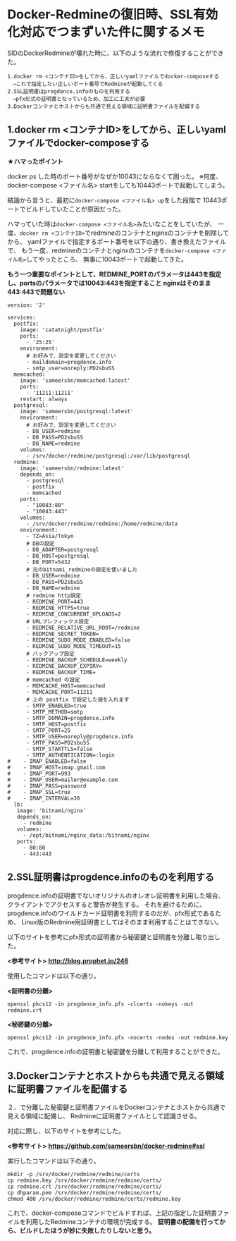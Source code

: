 # Docker-Redmineの復旧時、SSL有効化対応でつまずいた件に関するメモ
SIDのDockerRedmineが壊れた時に、以下のような流れで修復することができた。

```
1.docker rm <コンテナID>をしてから、正しいyamlファイルでdocker-composeする
　→これで指定したい正しいポート番号でRedmineが起動してくる
2.SSL証明書はprogdence.infoのものを利用する
　→pfx形式の証明書となっているため、加工に工夫が必要
3.Dockerコンテナとホストからも共通で見える領域に証明書ファイルを配備する
```

## 1.docker rm <コンテナID>をしてから、正しいyamlファイルでdocker-composeする

**★ハマったポイント**

docker ps した時のポート番号がなぜか10043にならなくて困った。
※何度、docker-compose <ファイル名> startをしても10443ポートで起動してしまう。

結論から言うと、最初に`docker-compose <ファイル名> up`をした段階で
10443ポートでビルドしていたことが原因だった。

ハマっていた時は`docker-compose <ファイル名>`みたいなことをしていたが、
一度、`docker rm <コンテナID>`でredmineのコンテナとnginxのコンテナを削除してから、
yamlファイルで指定するポート番号を以下の通り、書き換えたファイルで、
もう一度、redmineのコンテナとnginxのコンテナを`docker-compose <ファイル名>`してやったところ、
無事に10043ポートで起動してきた。

**もう一つ重要なポイントとして、REDMINE_PORTのパラメータは443を指定し、portsのパラメータでは10043:443を指定すること**
**nginxはそのまま443:443で問題ない**

```
version: '2'

services:
  postfix:
    image: 'catatnight/postfix'
    ports:
      - '25:25'
    environment:
      # お好みで、設定を変更してください
      - maildomain=progdence.info
      - smtp_user=noreply:PD2sbuSS
  memcached:
    image: 'sameersbn/memcached:latest'
    ports:
      - '11211:11211'
    restart: always
  postgresql:
    image: 'sameersbn/postgresql:latest'
    environment:
      # お好みで、設定を変更してください
      - DB_USER=redmine
      - DB_PASS=PD2sbuSS
      - DB_NAME=redmine
    volumes:
      - /srv/docker/redmine/postgresql:/var/lib/postgresql
  redmine:
    image: 'sameersbn/redmine:latest'
    depends_on:
      - postgresql
      - postfix
      - memcached
    ports:
      - "10083:80"
      - "10043:443"
    volumes:
      - /srv/docker/redmine/redmine:/home/redmine/data
    environment:
      - TZ=Asia/Tokyo
      # DBの設定
      - DB_ADAPTER=postgresql
      - DB_HOST=postgresql
      - DB_PORT=5432
      # 元のbitnami_redmineの設定を使いました
      - DB_USER=redmine
      - DB_PASS=PD2sbuSS
      - DB_NAME=redmine
      # redmine http設定
      - REDMINE_PORT=443
      - REDMINE_HTTPS=true
      - REDMINE_CONCURRENT_UPLOADS=2
      # URLプレフィックス設定
      - REDMINE_RELATIVE_URL_ROOT=/redmine
      - REDMINE_SECRET_TOKEN=
      - REDMINE_SUDO_MODE_ENABLED=false
      - REDMINE_SUDO_MODE_TIMEOUT=15
      # バックアップ設定
      - REDMINE_BACKUP_SCHEDULE=weekly
      - REDMINE_BACKUP_EXPIRY=
      - REDMINE_BACKUP_TIME=
      # memcached の設定
      - MEMCACHE_HOST=memcached
      - MEMCACHE_PORT=11211
      # 上の postfix で設定した値を入れます
      - SMTP_ENABLED=true
      - SMTP_METHOD=smtp
      - SMTP_DOMAIN=progdence.info
      - SMTP_HOST=postfix
      - SMTP_PORT=25
      - SMTP_USER=noreply@progdence.info
      - SMTP_PASS=PD2sbuSS
      - SMTP_STARTTLS=false
      - SMTP_AUTHENTICATION=:login
#    - IMAP_ENABLED=false
#    - IMAP_HOST=imap.gmail.com
#    - IMAP_PORT=993
#    - IMAP_USER=mailer@example.com
#    - IMAP_PASS=password
#    - IMAP_SSL=true
#    - IMAP_INTERVAL=30
  lb:
   image: 'bitnami/nginx'
   depends_on:
     - redmine
   volumes:
     - /opt/bitnami/nginx_data:/bitnami/nginx
   ports:
     - 80:80
     - 443:443
```

## 2.SSL証明書はprogdence.infoのものを利用する
progdence.infoの証明書でないオリジナルのオレオレ証明書を利用した場合、クライアントでアクセスすると警告が発生する。
それを避けるために、progdence.infoのワイルドカード証明書を利用するのだが、pfx形式であるため、
Linux版のRedmine用証明書としてはそのまま利用することはできない。

以下のサイトを参考にpfx形式の証明書から秘密鍵と証明書を分離し取り出した。

**<参考サイト>**
**http://blog.prophet.jp/246**

使用したコマンドは以下の通り。

**<証明書の分離>**
```
openssl pkcs12 -in progdence_info.pfx -clcerts -nokeys -out redmine.crt
```

**<秘密鍵の分離>**
```
openssl pkcs12 -in progdence_info.pfx -nocerts -nodes -out redmine.key
```

これで、progdence.infoの証明書と秘密鍵を分離して利用することができた。

## 3.Dockerコンテナとホストからも共通で見える領域に証明書ファイルを配備する

２．で分離した秘密鍵と証明書ファイルをDockerコンテナとホストから共通で見える領域に配備し、
Redmineに証明書ファイルとして認識させる。

対応に際し、以下のサイトを参考にした。

**<参考サイト>**
**https://github.com/sameersbn/docker-redmine#ssl**

実行したコマンドは以下の通り。

```
mkdir -p /srv/docker/redmine/redmine/certs
cp redmine.key /srv/docker/redmine/redmine/certs/
cp redmine.crt /srv/docker/redmine/redmine/certs/
cp dhparam.pem /srv/docker/redmine/redmine/certs/
chmod 400 /srv/docker/redmine/redmine/certs/redmine.key
```

これで、docker-composeコマンドでビルドすれば、上記の指定した証明書ファイルを利用したRedmineコンテナの環境が完成する。
**証明書の配備を行ってから、ビルドしたほうが妙に失敗したりしないと思う。**
